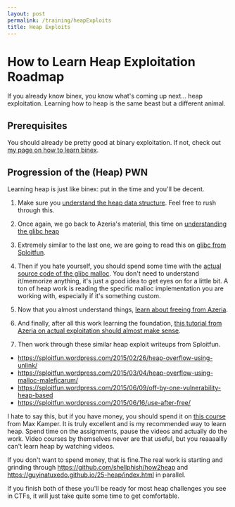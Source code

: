 ```yaml
---
layout: post
permalink: /training/heapExploits
title: Heap Exploits
---
```


# How to Learn Heap Exploitation Roadmap 

If you already know binex, you know what's coming up next... heap exploitation. Learning how to heap is the same beast but a different animal. 

## Prerequisites ##

You should already be pretty good at binary exploitation. If not, check out [my page on how to learn binex](/pwning.md). 

## Progression of the (Heap) PWN ##

Learning heap is just like binex: put in the time and you'll be decent.

1. Make sure you [understand the heap data structure](https://www.codecademy.com/learn/complex-data-structures/modules/cspath-heaps). Feel free to rush through this.
2. Once again, we go back to Azeria's material, this time on [understanding the glibc heap](https://azeria-labs.com/heap-exploitation-part-1-understanding-the-glibc-heap-implementation/)
3. Extremely similar to the last one, we are going to read this on [glibc from Sploitfun](https://sploitfun.wordpress.com/2015/02/10/understanding-glibc-malloc/).

4. Then if you hate yourself, you should spend some time with the [actual source code of the glibc malloc](https://sources.debian.org/src/glibc/2.28-10/malloc/malloc.c/). You don't need to understand it/memorize anything, it's just a good idea to get eyes on for a little bit. A ton of heap work is reading the specific malloc implementation you are working with, especially if it's something custom.

5. Now that you almost understand things, [learn about freeing from Azeria](https://azeria-labs.com/heap-exploitation-part-2-glibc-heap-free-bins/).
6. And finally, after all this work learning the foundation, [this tutorial from Azeria on actual exploitation should almost make sense](https://azeria-labs.com/heap-exploit-development-part-1/).  
7. Then work through these similar heap exploit writeups from Sploitfun.
* <https://sploitfun.wordpress.com/2015/02/26/heap-overflow-using-unlink/>
* <https://sploitfun.wordpress.com/2015/03/04/heap-overflow-using-malloc-maleficarum/>
* <https://sploitfun.wordpress.com/2015/06/09/off-by-one-vulnerability-heap-based>
* <https://sploitfun.wordpress.com/2015/06/16/use-after-free/>

I hate to say this, but if you have money, you should spend it on [this course](https://www.udemy.com/course/linux-heap-exploitation-part-1/) from Max Kamper. It is truly excellent and is my recommended way to learn heap. Spend time on the assignments, pause the videos and actually do the work. Video courses by themselves never are that useful, but you reaaaallly can't learn heap by watching videos.

If you don't want to spend money, that is fine.The real work is starting and grinding through <https://github.com/shellphish/how2heap> and <https://guyinatuxedo.github.io/25-heap/index.html> in parallel. 

If you finish both of these you'll be ready for most heap challenges you see in CTFs, it will just take quite some time to get comfortable.
